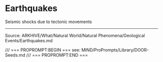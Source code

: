 # Earthquakes

Seismic shocks due to tectonic movements

---
Source: ARKHIVE/What/Natural World/Natural Phenomena/Geological Events/Earthquakes.md

/// === PROPROMPT:BEGIN ===
see: MIND/ProPrompts/Library/DOOR-Seeds.md
/// === PROPROMPT:END ===
